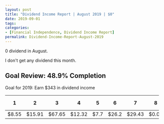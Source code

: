```yaml
---
layout: post
title: "Dividend Income Report | August 2019 | $0"
date: 2019-09-01
tags:
categories:
- [Financial Independence, Dividend Income Report]
permalink: Dividend-Income-Report-August-2019
---
```


0 dividend in August.

<!-- more -->

I don't get any dividend this month.

## Goal Review: 48.9% Completion

Goal for 2019: Earn $\$$343 in dividend income

1|2|3|4|5|6|7|8|Total|Completion ratio
---|---|---|---|---|---|---|---|---|---
$\$$8.55|$\$$15.91|$\$$67.65|$\$$12.32|$\$$7.7|$\$$26.2|$\$$29.43|$\$$0.01|$\$$167.76|48.9%